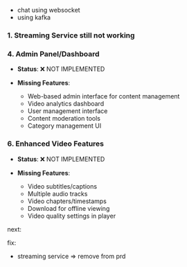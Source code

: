 - chat using websocket
- using kafka



### 1. __Streaming Service__ still not working

### 4. __Admin Panel/Dashboard__

- __Status__: ❌ NOT IMPLEMENTED

- __Missing Features__:

  - Web-based admin interface for content management
  - Video analytics dashboard
  - User management interface
  - Content moderation tools
  - Category management UI

### 6. __Enhanced Video Features__

- __Status__: ❌ NOT IMPLEMENTED

- __Missing Features__:

  - Video subtitles/captions
  - Multiple audio tracks
  - Video chapters/timestamps
  - Download for offline viewing
  - Video quality settings in player




next:

fix:
- streaming service => remove from prd